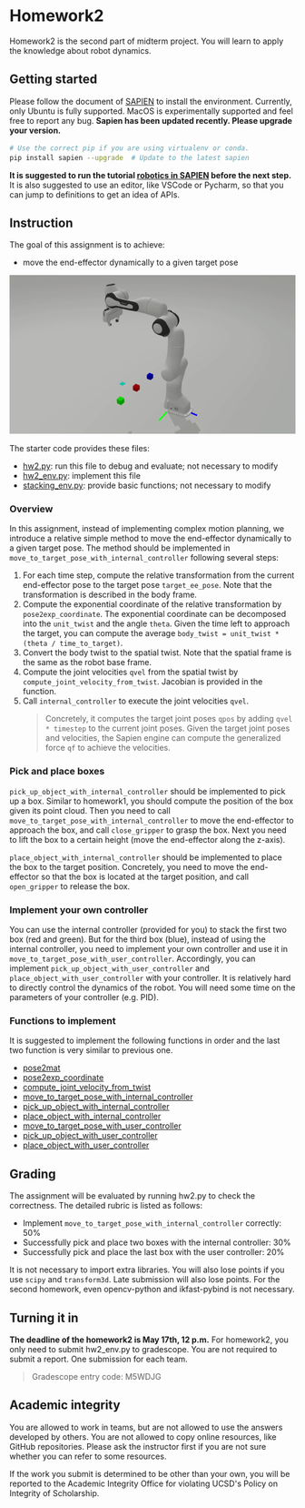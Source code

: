 # Homework2
Homework2 is the second part of midterm project. You will learn to apply the knowledge about robot dynamics.

## Getting started
Please follow the document of [SAPIEN](https://sapien.ucsd.edu/) to install the environment. Currently, only Ubuntu is fully supported. MacOS is experimentally supported and feel free to report any bug. **Sapien has been updated recently. Please upgrade your version.**
```bash
# Use the correct pip if you are using virtualenv or conda.
pip install sapien --upgrade  # Update to the latest sapien
```
**It is suggested to run the tutorial [robotics in SAPIEN](https://sapien.ucsd.edu/docs/tutorial/robotics/index.html) before the next step.**
It is also suggested to use an editor, like VSCode or Pycharm, so that you can jump to definitions to get an idea of APIs.

## Instruction
The goal of this assignment is to achieve:
- move the end-effector dynamically to a given target pose

![Demo](demo.gif)

The starter code provides these files:
- [hw2.py](hw2.py): run this file to debug and evaluate; not necessary to modify
- [hw2_env.py](env/hw2_env.py): implement this file
- [stacking_env.py](env/stacking_env.py): provide basic functions; not necessary to modify

### Overview
In this assignment, instead of implementing complex motion planning, we introduce a relative simple method to move the end-effector dynamically to a given target pose. The method should be implemented in `move_to_target_pose_with_internal_controller` following several steps:
1. For each time step, compute the relative transformation from the current end-effector pose to the target pose `target_ee_pose`. Note that the transformation is described in the body frame.
2. Compute the exponential coordinate of the relative transformation by `pose2exp_coordinate`. The exponential coordinate can be decomposed into the `unit_twist` and the angle `theta`. Given the time left to approach the target, you can compute the average `body_twist = unit_twist * (theta / time_to_target)`.
3. Convert the body twist to the spatial twist. Note that the spatial frame is the same as the robot base frame.
3. Compute the joint velocities `qvel` from the spatial twist by `compute_joint_velocity_from_twist`. Jacobian is provided in the function.
4. Call `internal_controller` to execute the joint velocities `qvel`.
    > Concretely, it computes the target joint poses `qpos` by adding `qvel * timestep` to the current joint poses. Given the target joint poses and velocities, the Sapien engine can compute the generalized force `qf` to achieve the velocities.

### Pick and place boxes
`pick_up_object_with_internal_controller` should be implemented to pick up a box. Similar to homework1, you should compute the position of the box given its point cloud. Then you need to call `move_to_target_pose_with_internal_controller` to move the end-effector to approach the box, and call `close_gripper` to grasp the box. Next you need to lift the box to a certain height (move the end-effector along the z-axis).

`place_object_with_internal_controller` should be implemented to place the box to the target position. Concretely, you need to move the end-effector so that the box is located at the target position, and call `open_gripper` to release the box.

### Implement your own controller
You can use the internal controller (provided for you) to stack the first two box (red and green). But for the third box (blue), instead of using the internal controller, you need to implement your own controller and use it in `move_to_target_pose_with_user_controller`. Accordingly, you can implement `pick_up_object_with_user_controller` and `place_object_with_user_controller` with your controller.
It is relatively hard to directly control the dynamics of the robot. You will need some time on the parameters of your controller (e.g. PID).

### Functions to implement
It is suggested to implement the following functions in order and the last two function is very similar to previous one.
- [pose2mat](env/hw2_env.py#L200)
- [pose2exp_coordinate](env/hw2_env.py#L220)
- [compute_joint_velocity_from_twist](env/hw2_env.py#L237)
- [move_to_target_pose_with_internal_controller](env/hw2_env.py#L264)
- [pick_up_object_with_internal_controller](env/hw2_env.py#L288)
- [place_object_with_internal_controller](env/hw2_env.py#L305)
- [move_to_target_pose_with_user_controller](env/hw2_env.py#L322)
- [pick_up_object_with_user_controller](env/hw2_env.py#L360)
- [place_object_with_user_controller](env/hw2_env.py#L377)

## Grading
The assignment will be evaluated by running hw2.py to check the correctness.
The detailed rubric is listed as follows:
- Implement `move_to_target_pose_with_internal_controller` correctly: 50%
- Successfully pick and place two boxes with the internal controller: 30%
- Successfully pick and place the last box with the user controller: 20%

It is not necessary to import extra libraries. You will also lose points if you use `scipy` and `transform3d`. Late submission will also lose points.
For the second homework, even opencv-python and ikfast-pybind is not necessary.

## Turning it in
**The deadline of the homework2 is May 17th, 12 p.m.**
For homework2, you only need to submit hw2_env.py to gradescope. You are not required to submit a report. One submission for each team.
> Gradescope entry code: M5WDJG

## Academic integrity
You are allowed to work in teams, but are not allowed to use the answers developed by others. You are not allowed to copy online resources, like GitHub repositories. Please ask the instructor first if you are not sure whether you can refer to some resources.

If the work you submit is determined to be other than your own, you will be reported to the Academic Integrity Office for violating UCSD's Policy on Integrity of Scholarship.
